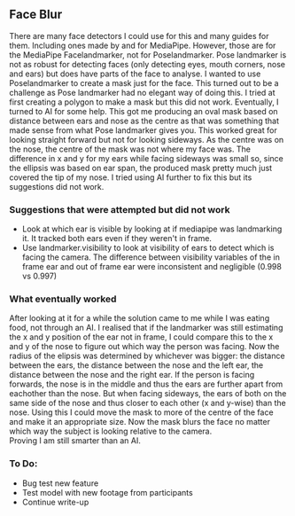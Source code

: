 ## Face Blur

There are many face detectors I could use for this and many guides for them. Including ones made by and for MediaPipe. However, those are for the MediaPipe Facelandmarker, not for Poselandmarker. Pose landmarker is not as robust for detecting faces (only detecting eyes, mouth corners, nose and ears) but does have parts of the face to analyse. I wanted to use Poselandmarker to create a mask just for the face. This turned out to be a challenge as Pose landmarker had no elegant way of doing this. I tried at first creating a polygon to make a mask but this did not work. Eventually, I turned to AI for some help. This got me producing an oval mask based on distance between ears and nose as the centre as that was something that made sense from what Pose landmarker gives you. This worked great for looking straight forward but not for looking sideways. As the centre was on the nose, the centre of the mask was not where my face was. The difference in x and y for my ears while facing sideways was small so, since the ellipsis was based on ear span, the produced mask pretty much just covered the tip of my nose. I tried using AI further to fix this but its suggestions did not work.

### Suggestions that were attempted but did not work

* Look at which ear is visible by looking at if mediapipe was landmarking it. It tracked both ears even if they weren't in frame.
* Use landmarker.visibility to look at visibility of ears to detect which is facing the camera. The difference between visibility variables of the in frame ear and out of frame ear were inconsistent and negligible (0.998 vs 0.997)

### What eventually worked

After looking at it for a while the solution came to me while I was eating food, not through an AI. I realised that if the landmarker was still estimating the x and y position of the ear not in frame, I could compare this to the x and y of the nose to figure out which way the person was facing. Now the radius of the elipsis was determined by whichever was bigger: the distance between the ears, the distance between the nose and the left ear, the distance between the nose and the right ear. If the person is facing forwards, the nose is in the middle and thus the ears are further apart from eachother than the nose. But when facing sideways, the ears of both on the same side of the nose and thus closer to each other (x and y-wise) than the nose. Using this I could move the mask to more of the centre of the face and make it an appropriate size. Now the mask blurs the face no matter which way the subject is looking relative to the camera.<br/>
Proving I am still smarter than an AI.

### To Do:
* Bug test new feature
* Test model with new footage from participants
* Continue write-up